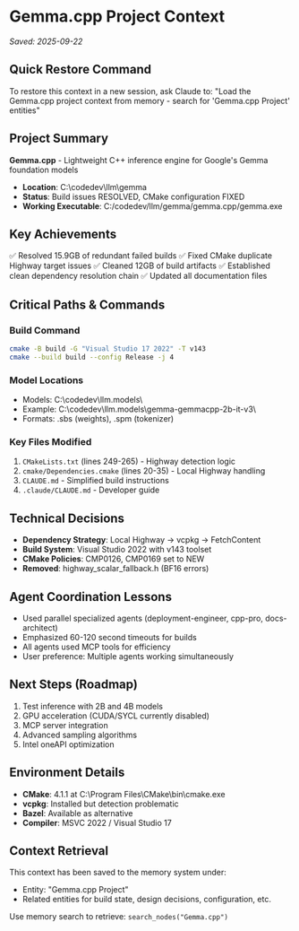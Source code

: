 # Gemma.cpp Project Context
*Saved: 2025-09-22*

## Quick Restore Command
To restore this context in a new session, ask Claude to:
"Load the Gemma.cpp project context from memory - search for 'Gemma.cpp Project' entities"

## Project Summary
**Gemma.cpp** - Lightweight C++ inference engine for Google's Gemma foundation models
- **Location**: C:\codedev\llm\gemma
- **Status**: Build issues RESOLVED, CMake configuration FIXED
- **Working Executable**: C:/codedev/llm/gemma/gemma.cpp/gemma.exe

## Key Achievements
✅ Resolved 15.9GB of redundant failed builds
✅ Fixed CMake duplicate Highway target issues
✅ Cleaned 12GB of build artifacts
✅ Established clean dependency resolution chain
✅ Updated all documentation files

## Critical Paths & Commands

### Build Command
```bash
cmake -B build -G "Visual Studio 17 2022" -T v143
cmake --build build --config Release -j 4
```

### Model Locations
- Models: C:\codedev\llm\.models\
- Example: C:\codedev\llm\.models\gemma-gemmacpp-2b-it-v3\
- Formats: .sbs (weights), .spm (tokenizer)

### Key Files Modified
1. `CMakeLists.txt` (lines 249-265) - Highway detection logic
2. `cmake/Dependencies.cmake` (lines 20-35) - Local Highway handling
3. `CLAUDE.md` - Simplified build instructions
4. `.claude/CLAUDE.md` - Developer guide

## Technical Decisions
- **Dependency Strategy**: Local Highway → vcpkg → FetchContent
- **Build System**: Visual Studio 2022 with v143 toolset
- **CMake Policies**: CMP0126, CMP0169 set to NEW
- **Removed**: highway_scalar_fallback.h (BF16 errors)

## Agent Coordination Lessons
- Used parallel specialized agents (deployment-engineer, cpp-pro, docs-architect)
- Emphasized 60-120 second timeouts for builds
- All agents used MCP tools for efficiency
- User preference: Multiple agents working simultaneously

## Next Steps (Roadmap)
1. Test inference with 2B and 4B models
2. GPU acceleration (CUDA/SYCL currently disabled)
3. MCP server integration
4. Advanced sampling algorithms
5. Intel oneAPI optimization

## Environment Details
- **CMake**: 4.1.1 at C:\Program Files\CMake\bin\cmake.exe
- **vcpkg**: Installed but detection problematic
- **Bazel**: Available as alternative
- **Compiler**: MSVC 2022 / Visual Studio 17

## Context Retrieval
This context has been saved to the memory system under:
- Entity: "Gemma.cpp Project"
- Related entities for build state, design decisions, configuration, etc.

Use memory search to retrieve: `search_nodes("Gemma.cpp")`
